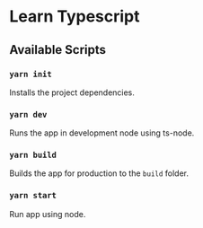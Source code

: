 # Learn Typescript

## Available Scripts

### `yarn init`

Installs the project dependencies.

### `yarn dev`

Runs the app in development node using ts-node.

### `yarn build`

Builds the app for production to the `build` folder.

### `yarn start`

Run app using node.